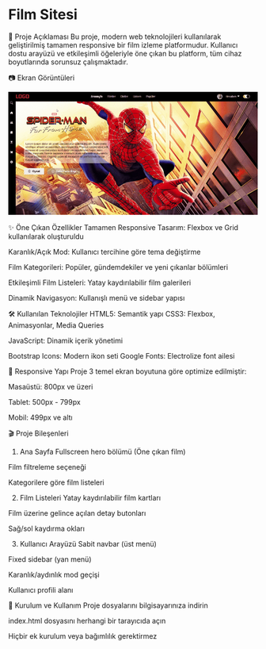  # Film Sitesi 

📌 Proje Açıklaması
Bu proje, modern web teknolojileri kullanılarak geliştirilmiş tamamen responsive bir film izleme platformudur. Kullanıcı dostu arayüzü ve etkileşimli öğeleriyle öne çıkan bu platform, tüm cihaz boyutlarında sorunsuz çalışmaktadır.

📷 Ekran Görüntüleri

![](film.gif)


✨ Öne Çıkan Özellikler 
Tamamen Responsive Tasarım: Flexbox ve Grid kullanılarak oluşturuldu

Karanlık/Açık Mod: Kullanıcı tercihine göre tema değiştirme

Film Kategorileri: Popüler, gündemdekiler ve yeni çıkanlar bölümleri

Etkileşimli Film Listeleri: Yatay kaydırılabilir film galerileri

Dinamik Navigasyon: Kullanışlı menü ve sidebar yapısı

🛠 Kullanılan Teknolojiler
HTML5: Semantik yapı
CSS3: Flexbox, Animasyonlar, Media Queries

JavaScript: Dinamik içerik yönetimi

Bootstrap Icons: Modern ikon seti
Google Fonts: Electrolize font ailesi

📱 Responsive Yapı
Proje 3 temel ekran boyutuna göre optimize edilmiştir:

Masaüstü: 800px ve üzeri

Tablet: 500px - 799px

Mobil: 499px ve altı

🎬 Proje Bileşenleri

1. Ana Sayfa
   Fullscreen hero bölümü (Öne çıkan film)

Film filtreleme seçeneği

Kategorilere göre film listeleri

2. Film Listeleri
   Yatay kaydırılabilir film kartları

Film üzerine gelince açılan detay butonları

Sağ/sol kaydırma okları

3. Kullanıcı Arayüzü
   Sabit navbar (üst menü)

Fixed sidebar (yan menü)

Karanlık/aydınlık mod geçişi

Kullanıcı profili alanı

🚀 Kurulum ve Kullanım
Proje dosyalarını bilgisayarınıza indirin

index.html dosyasını herhangi bir tarayıcıda açın

Hiçbir ek kurulum veya bağımlılık gerektirmez

